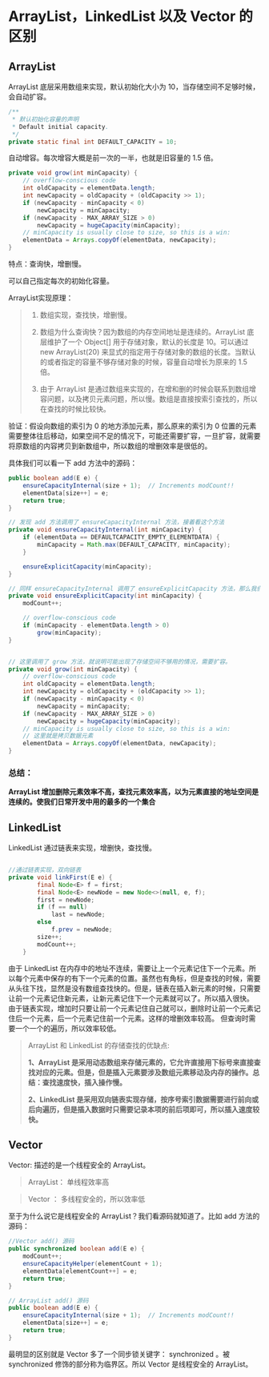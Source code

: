 # ArrayList，LinkedList 以及 Vector 的区别

## ArrayList

ArrayList 底层采用数组来实现，默认初始化大小为 10，当存储空间不足够时候，会自动扩容。

```java
/**
 * 默认初始化容量的声明
 * Default initial capacity.
 */
private static final int DEFAULT_CAPACITY = 10;

```

自动增容。每次增容大概是前一次的一半，也就是旧容量的 1.5 倍。

```java
private void grow(int minCapacity) {
    // overflow-conscious code
    int oldCapacity = elementData.length;
    int newCapacity = oldCapacity + (oldCapacity >> 1);
    if (newCapacity - minCapacity < 0)
        newCapacity = minCapacity;
    if (newCapacity - MAX_ARRAY_SIZE > 0)
        newCapacity = hugeCapacity(minCapacity);
    // minCapacity is usually close to size, so this is a win:
    elementData = Arrays.copyOf(elementData, newCapacity);
}

```


特点：查询快，增删慢。


可以自己指定每次的初始化容量。

ArrayList实现原理：

> 1. 数组实现，查找快，增删慢。
> 
> 2. 数组为什么查询快？因为数组的内存空间地址是连续的。ArrayList 底层维护了一个 Object[] 用于存储对象，默认的长度是 10。可以通过 new ArrayList(20) 来显式的指定用于存储对象的数组的长度。当默认的或者指定的容量不够存储对象的时候，容量自动增长为原来的 1.5 倍。
> 
> 3. 由于 ArrayList 是通过数组来实现的，在增和删的时候会联系到数组增容问题，以及拷贝元素问题，所以慢。数组是直接按索引查找的，所以在查找的时候比较快。


验证：假设向数组的索引为 0 的地方添加元素，那么原来的索引为 0 位置的元素需要整体往后移动，如果空间不足的情况下，可能还需要扩容，一旦扩容，就需要将原数组的内容拷贝到新数组中，所以数组的增删效率是很低的。

具体我们可以看一下 add 方法中的源码：

```java
public boolean add(E e) {
    ensureCapacityInternal(size + 1);  // Increments modCount!!
    elementData[size++] = e;
    return true;
}

// 发现 add 方法调用了 ensureCapacityInternal 方法，接着看这个方法
private void ensureCapacityInternal(int minCapacity) {
    if (elementData == DEFAULTCAPACITY_EMPTY_ELEMENTDATA) {
        minCapacity = Math.max(DEFAULT_CAPACITY, minCapacity);
    }

    ensureExplicitCapacity(minCapacity);
}

// 同样 ensureCapacityInternal 调用了 ensureExplicitCapacity 方法，那么我们接着往下看
private void ensureExplicitCapacity(int minCapacity) {
    modCount++;

    // overflow-conscious code
    if (minCapacity - elementData.length > 0)
        grow(minCapacity);
}


// 这里调用了 grow 方法，就说明可能出现了存储空间不够用的情况，需要扩容。
private void grow(int minCapacity) {
    // overflow-conscious code
    int oldCapacity = elementData.length;
    int newCapacity = oldCapacity + (oldCapacity >> 1);
    if (newCapacity - minCapacity < 0)
        newCapacity = minCapacity;
    if (newCapacity - MAX_ARRAY_SIZE > 0)
        newCapacity = hugeCapacity(minCapacity);
    // minCapacity is usually close to size, so this is a win:
    // 这里就是拷贝数据元素
    elementData = Arrays.copyOf(elementData, newCapacity);
}

```

### 总结：
**ArrayList 增加删除元素效率不高，查找元素效率高，以为元素直接的地址空间是连续的。使我们日常开发中用的最多的一个集合**




## LinkedList

LinkedList 通过链表来实现，增删快，查找慢。

```java

//通过链表实现，双向链表
private void linkFirst(E e) {
        final Node<E> f = first;
        final Node<E> newNode = new Node<>(null, e, f);
        first = newNode;
        if (f == null)
            last = newNode;
        else
            f.prev = newNode;
        size++;
        modCount++;
    }
```

由于 LinkedList 在内存中的地址不连续，需要让上一个元素记住下一个元素。所以每个元素中保存的有下一个元素的位置。虽然也有角标，但是查找的时候，需要从头往下找，显然是没有数组查找快的。但是，链表在插入新元素的时候，只需要让前一个元素记住新元素，让新元素记住下一个元素就可以了。所以插入很快。
由于链表实现，增加时只要让前一个元素记住自己就可以，删除时让前一个元素记住后一个元素，后一个元素记住前一个元素。这样的增删效率较高。
但查询时需要一个一个的遍历，所以效率较低。



> ArrayList 和 LinkedList 的存储查找的优缺点:
> 
> **1、ArrayList 是采用动态数组来存储元素的，它允许直接用下标号来直接查找对应的元素。但是，但是插入元素要涉及数组元素移动及内存的操作。总结：查找速度快，插入操作慢。**
> 
> **2、LinkedList 是采用双向链表实现存储，按序号索引数据需要进行前向或后向遍历，但是插入数据时只需要记录本项的前后项即可，所以插入速度较快。**





## Vector 

Vector: 描述的是一个线程安全的 ArrayList。

> ArrayList： 单线程效率高

> Vector   ： 多线程安全的，所以效率低

至于为什么说它是线程安全的 ArrayList？我们看源码就知道了。比如 add 方法的源码：

```java
//Vector add() 源码
public synchronized boolean add(E e) {
    modCount++;
    ensureCapacityHelper(elementCount + 1);
    elementData[elementCount++] = e;
    return true;
}

// ArrayList add() 源码
public boolean add(E e) {
    ensureCapacityInternal(size + 1);  // Increments modCount!!
    elementData[size++] = e;
    return true;
}
```

最明显的区别就是 Vector 多了一个同步锁关键字： synchronized 。被 synchronized 修饰的部分称为临界区。所以 Vector 是线程安全的 ArrayList。
